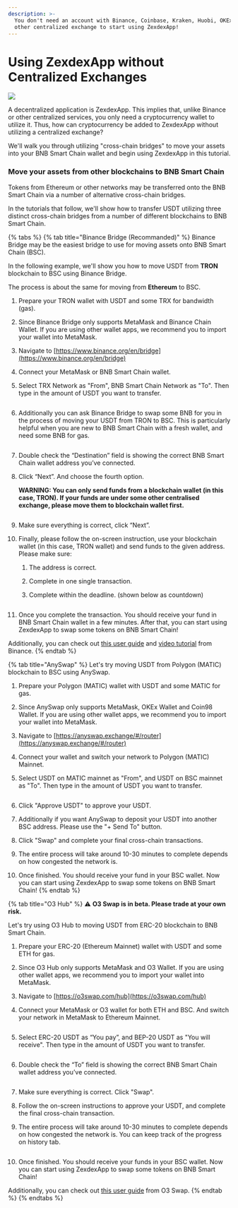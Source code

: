 ```yaml
---
description: >-
  You don't need an account with Binance, Coinbase, Kraken, Huobi, OKEx or any
  other centralized exchange to start using ZexdexApp!
---
```


# Using ZexdexApp without Centralized Exchanges

![](<../.gitbook/images/without-cex-header.png>)

A decentralized application is ZexdexApp. This implies that, unlike Binance or other centralized services, you only need a cryptocurrency wallet to utilize it. Thus, how can cryptocurrency be added to ZexdexApp without utilizing a centralized exchange?

We'll walk you through utilizing "cross-chain bridges" to move your assets into your BNB Smart Chain wallet and begin using ZexdexApp in this tutorial.

### **Move your assets from other blockchains to BNB Smart Chain**

Tokens from Ethereum or other networks may be transferred onto the BNB Smart Chain via a number of alternative cross-chain bridges.

In the tutorials that follow, we'll show how to transfer USDT utilizing three distinct cross-chain bridges from a number of different blockchains to BNB Smart Chain.

{% tabs %}
{% tab title="Binance Bridge (Recommanded)" %}
Binance Bridge may be the easiest bridge to use for moving assets onto BNB Smart Chain (BSC).

In the following example, we'll show you how to move USDT from **TRON** blockchain to BSC using Binance Bridge.

The process is about the same for moving from **Ethereum** to BSC.

1. Prepare your TRON wallet with USDT and some TRX for bandwidth (gas).
2. Since Binance Bridge only supports MetaMask and Binance Chain Wallet. If you are using other wallet apps, we recommend you to import your wallet into MetaMask.
3. Navigate to [https://www.binance.org/en/bridge](https://www.binance.org/en/bridge)
4. Connect your MetaMask or BNB Smart Chain wallet.
5. Select TRX Network as "From", BNB Smart Chain Network as "To". Then type in the amount of USDT you want to transfer.

   <img src="https://lh4.googleusercontent.com/YqgaYo5CvC0kKWvcfTyNt2fUMl2MAiexQBsNwvzpUQZVQ1up2Cy8g74iIKZKZGJDb8DouL2YIuP40el5XvuvR29CKEJOUJCDht9Vss_BLgOiLuJKkB5xcRSTLuEO7XAu3XT06qNj=s0" alt="" data-size="original">

6. Additionally you can ask Binance Bridge to swap some BNB for you in the process of moving your USDT from TRON to BSC. This is particularly helpful when you are new to BNB Smart Chain with a fresh wallet, and need some BNB for gas.

   <img src="https://lh3.googleusercontent.com/YVaOIhQLzZpKBT3yEEQnI7f3aR0sOtb2PcII___k6_cqNoXOZXrkI6R0HnieRflrrCmO3Cpu_zP1LnvcIwxSCFnii3wwI9OMY4dPA12WoJD6qaLxPC9V8r3eUwTe2EhDGHKuTNd8=s0" alt="" data-size="original">

7. Double check the “Destination” field is showing the correct BNB Smart Chain wallet address you’ve connected.
8. Click “Next”. And choose the fourth option.

   **WARNING: You can only send funds from a blockchain wallet (in this case, TRON). If your funds are under some other centralised exchange, please move them to blockchain wallet first.**

   <img src="https://lh6.googleusercontent.com/c8lU9osyhHcn99Y2swFt8KM-GKbEgVcZWqva4Ozz9WFTOKTjIJZ78QghotDjsgBkz0DpT6lgocYpAx_T80zxeYP7aaNuui5iZIj0ZSAcEkazCjKh6zmw_Fvl2G-ib27NzqifH6-I=s0" alt="" data-size="original">

9. Make sure everything is correct, click “Next”.
10. Finally, please follow the on-screen instruction, use your blockchain wallet (in this case, TRON wallet) and send funds to the given address. Please make sure:

    1. The address is correct.
    2. Complete in one single transaction.
    3. Complete within the deadline. (shown below as countdown)

       <img src="https://lh6.googleusercontent.com/mag8YXlpq0WtvlOP7GfPNZrXWralO5l6eWPFTrv9ZiQiyTryXBjtm4GVw_coNjnthYIm-GlP5o_ZuIF0lzOFYXnWn4wMSvcGOnmZIfVlOtTb0c08F6xgsL-4Gs936pYHUzJYbVOg=s0" alt="" data-size="original">

11. Once you complete the transaction. You should receive your fund in BNB Smart Chain wallet in a few minutes. After that, you can start using ZexdexApp to swap some tokens on BNB Smart Chain!

Additionally, you can check out [this user guide](https://binance-wallet.gitbook.io/binance-chain-wallet/bmw-guides-and-faq/defi/how-to-convert-bep20-tokens-to-erc20-on-binance-wallet) and [video tutorial](https://fast.wistia.net/embed/iframe/fhip2z4nth) from Binance.
{% endtab %}

{% tab title="AnySwap" %}
Let's try moving USDT from Polygon (MATIC) blockchain to BSC using AnySwap.

1. Prepare your Polygon (MATIC) wallet with USDT and some MATIC for gas.
2. Since AnySwap only supports MetaMask, OKEx Wallet and Coin98 Wallet. If you are using other wallet apps, we recommend you to import your wallet into MetaMask.
3. Navigate to [https://anyswap.exchange/#/router](https://anyswap.exchange/#/router)
4. Connect your wallet and switch your network to Polygon (MATIC) Mainnet.
5. Select USDT on MATIC mainnet as "From", and USDT on BSC mainnet as "To". Then type in the amount of USDT you want to transfer.

   <img src="../.gitbook/images/MBP3-2021.10.19-055554AM-Google Chrome_AnySwap - Cross Chain Protocol (1).png" alt="" data-size="original">

6. Click "Approve USDT" to approve your USDT.
7. Additionally if you want AnySwap to deposit your USDT into another BSC address. Please use the "+ Send To" button.
8. Click "Swap" and complete your final cross-chain transactions.
9. The entire process will take around 10-30 minutes to complete depends on how congested the network is.
10. Once finished. You should receive your fund in your BSC wallet. Now you can start using ZexdexApp to swap some tokens on BNB Smart Chain!
    {% endtab %}

{% tab title="O3 Hub" %}
⚠️ **O3 Swap is in beta. Please trade at your own risk.**

Let's try using O3 Hub to moving USDT from ERC-20 blockchain to BNB Smart Chain.

1. Prepare your ERC-20 (Ethereum Mainnet) wallet with USDT and some ETH for gas.
2. Since O3 Hub only supports MetaMask and O3 Wallet. If you are using other wallet apps, we recommend you to import your wallet into MetaMask.
3. Navigate to [https://o3swap.com/hub](https://o3swap.com/hub)
4. Connect your MetaMask or O3 wallet for both ETH and BSC. And switch your network in MetaMask to Ethereum Mainnet.

   <img src="../.gitbook/images/MBP3-2021.10.19-054852AM-Google Chrome_O3swap.png" alt="" data-size="original">

5. Select ERC-20 USDT as “You pay”, and BEP-20 USDT as "You will receive". Then type in the amount of USDT you want to transfer.

   <img src="../.gitbook/images/MBP3-2021.10.19-053358AM-Google Chrome_O3swap.png" alt="" data-size="original">

6. Double check the “To” field is showing the correct BNB Smart Chain wallet address you’ve connected.

   <img src="../.gitbook/images/MBP3-2021.10.19-053441AM-Google Chrome_O3swap (1).png" alt="" data-size="original">

7. Make sure everything is correct. Click "Swap".
8. Follow the on-screen instructions to approve your USDT, and complete the final cross-chain transaction.
9. The entire process will take around 10-30 minutes to complete depends on how congested the network is. You can keep track of the progress on history tab.

   <img src="../.gitbook/images/MBP3-2021.10.19-054520AM-Google Chrome_O3swap (1).png" alt="" data-size="original">

10. Once finished. You should receive your funds in your BSC wallet. Now you can start using ZexdexApp to swap some tokens on BNB Smart Chain!

Additionally, you can check out [this user guide](https://docs.o3swap.com/o3-swap-user-guide/hub#2.-hub-swap) from O3 Swap.
{% endtab %}
{% endtabs %}
